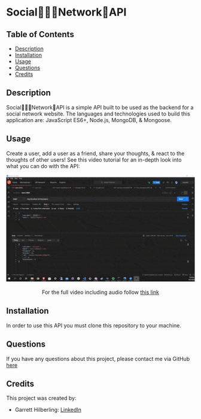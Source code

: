 # Social🧑‍🤝‍🧑Network🤖API

## Table of Contents
* [Description](#Description)
* [Installation](#Installation)
* [Usage](#Usage)
* [Questions](#Questions)
* [Credits](#Credits)

## Description
Social🧑‍🤝‍🧑Network🤖API is a simple API built to be used as the backend for a social network website. The languages and technologies used to build this application are: JavaScript ES6+, Node.js, MongoDB, & Mongoose.

## Usage
Create a user, add a user as a friend, share your thoughts, & react to the thoughts of other users! See this video tutorial for an in-depth look into what you can do with the API:

<div align="center">
        <img alt="gif demonstration" src="./public/img/gif-demonstration.gif" width="700" />
        <br></br>
        <div>For the full video including audio follow <a href="https://drive.google.com/file/d/1_83qfodI__a5Vg0wvUlAc6PvUfXCkdk4/view">
            this link
        </a></div>
</div>

## Installation
In order to use this API you must clone this repository to your machine. 

## Questions
If you have any questions about this project, please contact me via GitHub [here](https://github.com/garretthilberling)

## Credits
This project was created by:
* Garrett Hilberling: [LinkedIn](https://www.linkedin.com/in/garretthilberling/)

    
